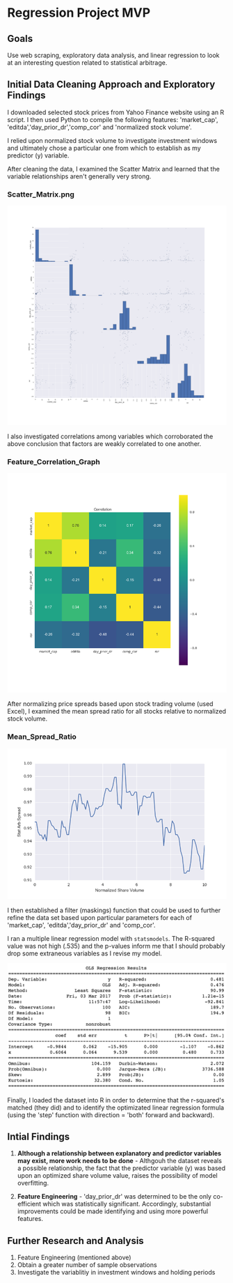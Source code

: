 # Regression Project MVP

## Goals

Use web scraping, exploratory data analysis, and linear regression to look at an interesting question related to statistical arbitrage.

## Initial Data Cleaning Approach and Exploratory Findings

I downloaded selected stock prices from Yahoo Finance website using an R script. I then used Python to compile the following features: 'market_cap', 'editda','day_prior_dr','comp_cor' and 'normalized stock volume'.

I relied upon normalized stock volume to investigate investment windows and ultimately chose a particular one from which to establish as my predictor (y) variable.

After cleaning the data, I examined the Scatter Matrix and learned that the variable relationships aren't generally very strong.

### Scatter_Matrix.png
![](images/Scatter_Matrix.png)

I also investigated correlations among variables which corroborated the above conclusion that factors are weakly correlated to one another.

### Feature_Correlation_Graph
![](images/Feature_Correlation.png)

After normalizing price spreads based upon stock trading volume (used Excel), I examined the mean spread ratio for all stocks relative to normalized stock volume.

### Mean_Spread_Ratio
![](images/Mean_Spread_Ratio.png)

I then established a filter (maskings) function that could be used to further refine the data set based upon particular parameters for each of 'market_cap', 'editda','day_prior_dr' and 'comp_cor'.


I ran a multiple linear regression model with `statsmodels`. The R-squared value was not high (.535) and the p-values inform me that I should probably drop some extraneous variables as I revise my model.

![](OLS_Output.png)


Finally, I loaded the dataset into R in order to determine that the r-squared's matched (they did) and to identify the optimizated linear regression formula (using the 'step' function with direction = 'both' forward and backward).


## Intial Findings

1. **Although a relationship between explanatory and predictor variables may exist, more work needs to be done** - Althgouh the dataset reveals a possible relationship, the fact that the predictor variable (y) was based upon an optimized share volume value, raises the possibility of model overfitting.

2. **Feature Engineering** - 'day_prior_dr' was determined to be the only co-efficient which was statistically significant. Accordingly, substantial improvements could be made identifying and using more powerful features.

## Further Research and Analysis

1. Feature Engineering (mentioned above)
2. Obtain a greater number of sample observations
3. Investigate the variablitiy in investment windows and holding periods
